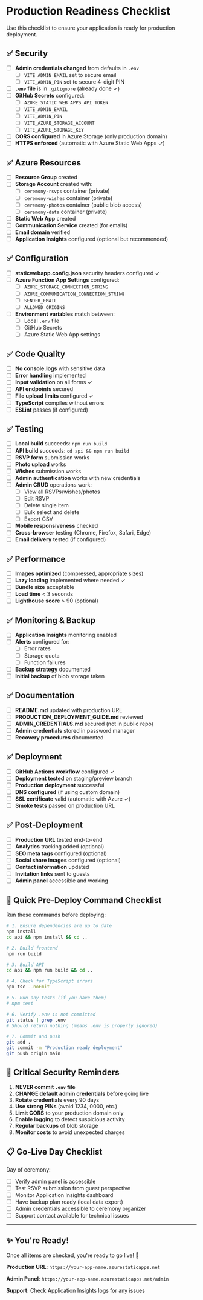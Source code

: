 # Production Readiness Checklist

Use this checklist to ensure your application is ready for production deployment.

## ✅ Security

- [ ] **Admin credentials changed** from defaults in `.env`
  - [ ] `VITE_ADMIN_EMAIL` set to secure email
  - [ ] `VITE_ADMIN_PIN` set to secure 4-digit PIN
- [ ] **`.env` file** is in `.gitignore` (already done ✓)
- [ ] **GitHub Secrets** configured:
  - [ ] `AZURE_STATIC_WEB_APPS_API_TOKEN`
  - [ ] `VITE_ADMIN_EMAIL`
  - [ ] `VITE_ADMIN_PIN`
  - [ ] `VITE_AZURE_STORAGE_ACCOUNT`
  - [ ] `VITE_AZURE_STORAGE_KEY`
- [ ] **CORS configured** in Azure Storage (only production domain)
- [ ] **HTTPS enforced** (automatic with Azure Static Web Apps ✓)

## ✅ Azure Resources

- [ ] **Resource Group** created
- [ ] **Storage Account** created with:
  - [ ] `ceremony-rsvps` container (private)
  - [ ] `ceremony-wishes` container (private)
  - [ ] `ceremony-photos` container (public blob access)
  - [ ] `ceremony-data` container (private)
- [ ] **Static Web App** created
- [ ] **Communication Service** created (for emails)
- [ ] **Email domain** verified
- [ ] **Application Insights** configured (optional but recommended)

## ✅ Configuration

- [ ] **staticwebapp.config.json** security headers configured ✓
- [ ] **Azure Function App Settings** configured:
  - [ ] `AZURE_STORAGE_CONNECTION_STRING`
  - [ ] `AZURE_COMMUNICATION_CONNECTION_STRING`
  - [ ] `SENDER_EMAIL`
  - [ ] `ALLOWED_ORIGINS`
- [ ] **Environment variables** match between:
  - [ ] Local `.env` file
  - [ ] GitHub Secrets
  - [ ] Azure Static Web App settings

## ✅ Code Quality

- [ ] **No console.logs** with sensitive data
- [ ] **Error handling** implemented
- [ ] **Input validation** on all forms ✓
- [ ] **API endpoints** secured
- [ ] **File upload limits** configured ✓
- [ ] **TypeScript** compiles without errors
- [ ] **ESLint** passes (if configured)

## ✅ Testing

- [ ] **Local build** succeeds: `npm run build`
- [ ] **API build** succeeds: `cd api && npm run build`
- [ ] **RSVP form** submission works
- [ ] **Photo upload** works
- [ ] **Wishes** submission works
- [ ] **Admin authentication** works with new credentials
- [ ] **Admin CRUD** operations work:
  - [ ] View all RSVPs/wishes/photos
  - [ ] Edit RSVP
  - [ ] Delete single item
  - [ ] Bulk select and delete
  - [ ] Export CSV
- [ ] **Mobile responsiveness** checked
- [ ] **Cross-browser** testing (Chrome, Firefox, Safari, Edge)
- [ ] **Email delivery** tested (if configured)

## ✅ Performance

- [ ] **Images optimized** (compressed, appropriate sizes)
- [ ] **Lazy loading** implemented where needed ✓
- [ ] **Bundle size** acceptable
- [ ] **Load time** < 3 seconds
- [ ] **Lighthouse score** > 90 (optional)

## ✅ Monitoring & Backup

- [ ] **Application Insights** monitoring enabled
- [ ] **Alerts** configured for:
  - [ ] Error rates
  - [ ] Storage quota
  - [ ] Function failures
- [ ] **Backup strategy** documented
- [ ] **Initial backup** of blob storage taken

## ✅ Documentation

- [ ] **README.md** updated with production URL
- [ ] **PRODUCTION_DEPLOYMENT_GUIDE.md** reviewed
- [ ] **ADMIN_CREDENTIALS.md** secured (not in public repo)
- [ ] **Admin credentials** stored in password manager
- [ ] **Recovery procedures** documented

## ✅ Deployment

- [ ] **GitHub Actions workflow** configured ✓
- [ ] **Deployment tested** on staging/preview branch
- [ ] **Production deployment** successful
- [ ] **DNS configured** (if using custom domain)
- [ ] **SSL certificate** valid (automatic with Azure ✓)
- [ ] **Smoke tests** passed on production URL

## ✅ Post-Deployment

- [ ] **Production URL** tested end-to-end
- [ ] **Analytics** tracking added (optional)
- [ ] **SEO meta tags** configured (optional)
- [ ] **Social share images** configured (optional)
- [ ] **Contact information** updated
- [ ] **Invitation links** sent to guests
- [ ] **Admin panel** accessible and working

## 🎯 Quick Pre-Deploy Command Checklist

Run these commands before deploying:

```bash
# 1. Ensure dependencies are up to date
npm install
cd api && npm install && cd ..

# 2. Build frontend
npm run build

# 3. Build API
cd api && npm run build && cd ..

# 4. Check for TypeScript errors
npx tsc --noEmit

# 5. Run any tests (if you have them)
# npm test

# 6. Verify .env is not committed
git status | grep .env
# Should return nothing (means .env is properly ignored)

# 7. Commit and push
git add .
git commit -m "Production ready deployment"
git push origin main
```

## 🚨 Critical Security Reminders

1. **NEVER commit `.env` file**
2. **CHANGE default admin credentials** before going live
3. **Rotate credentials** every 90 days
4. **Use strong PINs** (avoid 1234, 0000, etc.)
5. **Limit CORS** to your production domain only
6. **Enable logging** to detect suspicious activity
7. **Regular backups** of blob storage
8. **Monitor costs** to avoid unexpected charges

## 📋 Go-Live Day Checklist

Day of ceremony:

- [ ] Verify admin panel is accessible
- [ ] Test RSVP submission from guest perspective
- [ ] Monitor Application Insights dashboard
- [ ] Have backup plan ready (local data export)
- [ ] Admin credentials accessible to ceremony organizer
- [ ] Support contact available for technical issues

---

## ✨ You're Ready!

Once all items are checked, you're ready to go live! 🎉

**Production URL**: `https://your-app-name.azurestaticapps.net`

**Admin Panel**: `https://your-app-name.azurestaticapps.net/admin`

**Support**: Check Application Insights logs for any issues
